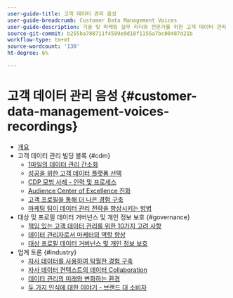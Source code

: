 ```yaml
---
user-guide-title: 고객 데이터 관리 음성
user-guide-breadcrumb: Customer Data Management Voices
user-guide-description: 기술 및 마케팅 실무 리더와 전문가를 위한 고객 데이터 관리 대상
source-git-commit: b255ba788711f4599e9d18f1155a7bc00487d21b
workflow-type: tm+mt
source-wordcount: '130'
ht-degree: 6%

---
```



# 고객 데이터 관리 음성 {#customer-data-management-voices-recordings}

+ [개요](overview.md)
+ 고객 데이터 관리 빌딩 블록 {#cdm}
   + [1마일의 데이터 관리 간소화](cdm/first-mile.md)
   + [성공을 위한 고객 데이터 플랫폼 선택](cdm/cdp-success.md)
   + [CDP 모범 사례 - 인력 및 프로세스](cdm/people-and-process.md)
   + [Audience Center of Excellence 진화](cdm/evolving-your-audience-center-of-excellence.md)
   + [고객 프로필을 통해 더 나은 경험 구축](cdm/building-better-experiences-with-customer-profiles.md)
   + [마케팅 팀이 데이터 관리 전략을 향상시키는 방법](cdm/how-marketing-teams-are-improving-data-management-strategies.md)
+ 대상 및 프로필 데이터 거버넌스 및 개인 정보 보호 {#governance}
   + [책임 있는 고객 데이터 관리를 위한 10가지 고려 사항](https://experienceleague.adobe.com/docs/platform-learn/tutorials/privacy/ten-considerations-for-responsible-customer-data-management.html?lang=ko)
   + [데이터 관리자로서 마케터의 역할 향상](https://experienceleague.adobe.com/docs/platform-learn/tutorials/privacy/elevating-the-marketers-role-as-a-data-steward.html?lang=ko)
   + [대상 프로필 데이터 거버넌스 및 개인 정보 보호](governance/healthcare-shield.md)
+ 업계 토론 {#industry}
   + [자사 데이터를 사용하여 탁월한 경험 구축](industry/build-superb-experiences-with-your-first-party-data.md)
   + [자사 데이터 컨텍스트의 데이터 Collaboration](industry/data-collaboration-in-the-first-party-data-context.md)
   + [데이터 관리의 미래와 변화하는 환경](industry/the-future-of-data-management-and-the-changing-environment.md)
   + [두 가지 인식에 대한 이야기 - 브랜드 대 소비자](industry/brands-vs-consumers.md)
